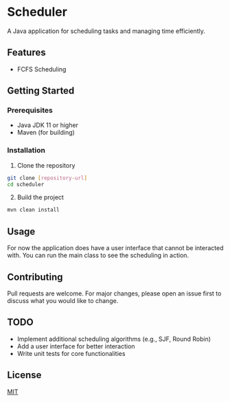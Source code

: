 # Scheduler

A Java application for scheduling tasks and managing time efficiently.

## Features
- FCFS Scheduling

## Getting Started
### Prerequisites
- Java JDK 11 or higher
- Maven (for building)

### Installation
1. Clone the repository
```bash
git clone [repository-url]
cd scheduler
```

2. Build the project
```bash
mvn clean install
```

## Usage
For now the application does have a user interface that cannot be interacted with. You can run the main class to see the scheduling in action.

## Contributing
Pull requests are welcome. For major changes, please open an issue first to discuss what you would like to change.

## TODO
- Implement additional scheduling algorithms (e.g., SJF, Round Robin)
- Add a user interface for better interaction
- Write unit tests for core functionalities

## License
[MIT](LICENSE)